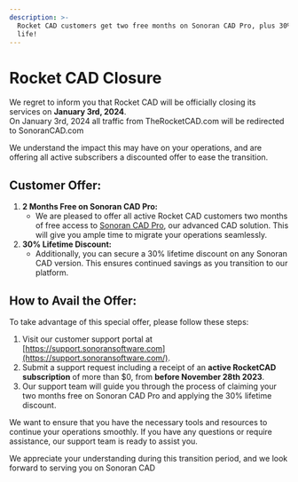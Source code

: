 ```yaml
---
description: >-
  Rocket CAD customers get two free months on Sonoran CAD Pro, plus 30% off for
  life!
---
```


# Rocket CAD Closure

We regret to inform you that Rocket CAD will be officially closing its services on **January 3rd, 2024**.\
On January 3rd, 2024 all traffic from TheRocketCAD.com will be redirected to SonoranCAD.com

We understand the impact this may have on your operations, and are offering all active subscribers a discounted offer to ease the transition.

## **Customer Offer:**

1. **2 Months Free on Sonoran CAD Pro:**
   * We are pleased to offer all active Rocket CAD customers two months of free access to [Sonoran CAD Pro](../../why-choose-sonoran-cad/about.md), our advanced CAD solution. This will give you ample time to migrate your operations seamlessly.
2. **30% Lifetime Discount:**
   * Additionally, you can secure a 30% lifetime discount on any Sonoran CAD version. This ensures continued savings as you transition to our platform.

## **How to Avail the Offer:**

To take advantage of this special offer, please follow these steps:

1. Visit our customer support portal at [https://support.sonoransoftware.com](https://support.sonoransoftware.com/).
2. Submit a support request including a receipt of an **active RocketCAD subscription** of more than $0, from **before November 28th 2023**.
3. Our support team will guide you through the process of claiming your two months free on Sonoran CAD Pro and applying the 30% lifetime discount.

We want to ensure that you have the necessary tools and resources to continue your operations smoothly. If you have any questions or require assistance, our support team is ready to assist you.

We appreciate your understanding during this transition period, and we look forward to serving you on Sonoran CAD
